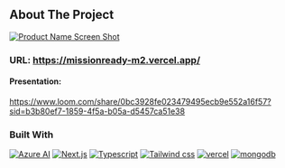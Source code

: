 <!-- ABOUT THE PROJECT -->

## About The Project

[![Product Name Screen Shot][product-screenshot]](https://missionready-m2.vercel.app/)

### URL: https://missionready-m2.vercel.app/

#### Presentation:

https://www.loom.com/share/0bc3928fe023479495ecb9e552a16f57?sid=b3b80ef7-1859-4f5a-b05a-d5457ca51e38

### Built With

[![Azure AI][azure-ai]][Azure-AI-Custom-Vision-url]
[![Next.js][Next.js]][Next-url]
[![Typescript][typescript]][Typescript-url]
[![Tailwind css][tailwindcss]][Tailwind-url]
[![vercel][vercel]][vercel-url]
[![mongodb][mongodb]][mongodb-url]

[azure-ai]: https://img.shields.io/badge/azure-ai-green?style=for-the-badge&logo=microsoft&logoColor=blue
[Azure-AI-Custom-Vision-url]: https://azure.microsoft.com/en-us/products/ai-services/ai-custom-vision
[typescript]: https://img.shields.io/badge/typescript-ts-blue?style=for-the-badge&logo=typescript&logoColor=blue
[Typescript-url]: https://www.typescriptlang.org/
[product-screenshot]: public/images/screenshot.png
[Next.js]: https://img.shields.io/badge/next.js-000000?style=for-the-badge&logo=nextdotjs&logoColor=white
[Next-url]: https://nextjs.org/
[tailwindcss]: https://img.shields.io/badge/Tailwind-css-blue?style=for-the-badge&logo=tailwindcss&logoColor=blue
[Tailwind-url]: https://tailwindcss.com/
[vercel]: https://img.shields.io/badge/vercel-white?style=for-the-badge&logo=vercel&logoColor=black
[vercel-url]: https://vercel.com/
[mongodb]: https://img.shields.io/badge/mongodb-db-green?style=for-the-badge&logo=mongodb&logoColor=green
[mongodb-url]: https://www.mongodb.com/
